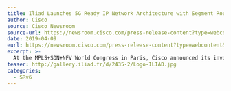 ```yaml
---
title: Iliad Launches 5G Ready IP Network Architecture with Segment Routing IPv6 (SRv6) in Italy
author: Cisco
source: Cisco Newsroom
source-url: https://newsroom.cisco.com/press-release-content?type=webcontent&articleId=1978361
date: 2019-04-09
eurl: https://newsroom.cisco.com/press-release-content?type=webcontent&articleId=1978361
excerpt: >-
  At the MPLS+SDN+NFV World Congress in Paris, Cisco announced its involvement in helping Iliad deploy a state-of-the-art national IP Network, powered by Segment Routing IPv6 (SRv6), to provide a new mobile offering in Italy. <br/>Iliad is the parent company of Free, the inventor of the Freebox, the first multiservice box on ADSL.
teaser: http://gallery.iliad.fr/d/2435-2/Logo-ILIAD.jpg
categories:
  - SRv6
---
```

